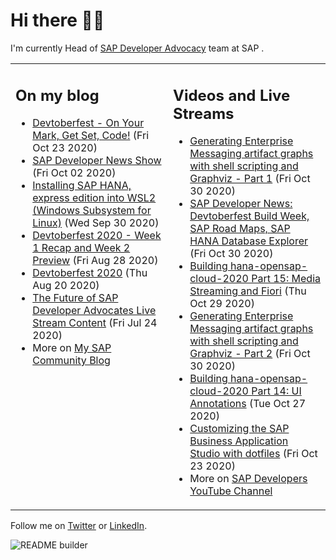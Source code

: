 
# Hi there 👋🏼

I'm currently Head of [SAP Developer Advocacy](https://developers.sap.com/) team at SAP .

<table><tr><td valign="top" width="50%">
 
## On my blog
- [Devtoberfest - On Your Mark, Get Set, Code!](https://blogs.sap.com/?p=1208007) (Fri Oct 23 2020)
- [SAP Developer News Show](https://blogs.sap.com/?p=1194205) (Fri Oct 02 2020)
- [Installing  SAP HANA, express edition into WSL2 (Windows Subsystem for Linux)](https://blogs.sap.com/?p=1192930) (Wed Sep 30 2020)
- [Devtoberfest 2020 - Week 1 Recap and Week 2 Preview](https://blogs.sap.com/?p=1173586) (Fri Aug 28 2020)
- [Devtoberfest 2020](https://blogs.sap.com/?p=1168378) (Thu Aug 20 2020)
- [The Future of SAP Developer Advocates Live Stream Content](https://blogs.sap.com/?p=1150001) (Fri Jul 24 2020)
- More on [My SAP Community Blog](https://people.sap.com/thomas.jung#content:blogposts)
</td>
  
<td valign="top" width="50%">
  
## Videos and Live Streams
- [Generating Enterprise Messaging artifact graphs with shell scripting and Graphviz - Part 1](https://www.youtube.com/watch?v=E9Ha0tnXGS4) (Fri Oct 30 2020)
- [SAP Developer News: Devtoberfest Build Week, SAP Road Maps, SAP HANA Database Explorer](https://www.youtube.com/watch?v=_vM0auvdSVQ) (Fri Oct 30 2020)
- [Building hana-opensap-cloud-2020 Part 15: Media Streaming and Fiori](https://www.youtube.com/watch?v=3Gpo36n8kqk) (Thu Oct 29 2020)
- [Generating Enterprise Messaging artifact graphs with shell scripting and Graphviz - Part 2](https://www.youtube.com/watch?v=eP2bSC94mk8) (Fri Oct 30 2020)
- [Building hana-opensap-cloud-2020 Part 14: UI Annotations](https://www.youtube.com/watch?v=vCZ8zc9Y834) (Tue Oct 27 2020)
- [Customizing the SAP Business Application Studio with dotfiles](https://www.youtube.com/watch?v=YrrxWdIjqEE) (Fri Oct 23 2020)
- More on [SAP Developers YouTube Channel](https://www.youtube.com/channel/UCNfmelKDrvRmjYwSi9yvrMg)
</td></tr></table>

Follow me on [Twitter](https://twitter.com/thomas_jung) or [LinkedIn](https://www.linkedin.com/in/thomasjungsap/).

![README builder](https://github.com/jung-thomas/jung-thomas/workflows/README%20builder/badge.svg)


